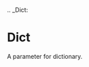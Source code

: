 [//]: # (THE CONTENT BELOW IS GENERATED. DO NOT EDIT.)
.. _Dict:

# Dict
[//]: # (ADD YOUR NOTES BELOW. THESE WILL BE PICKED EVERY TIME THE DOCS ARE REGENERATED. //end)

A parameter for dictionary.
